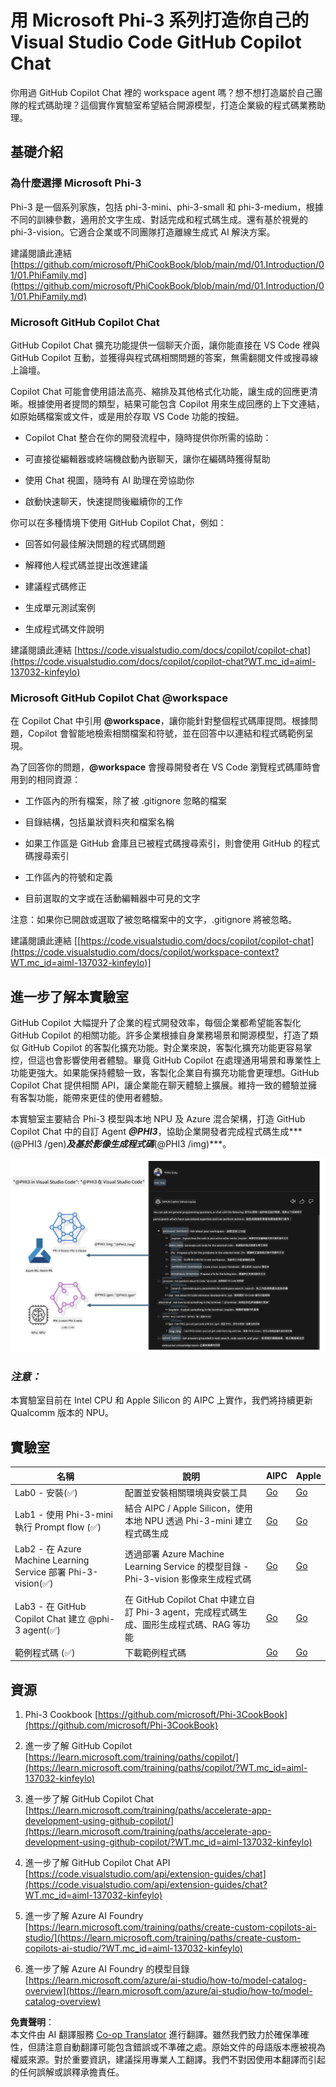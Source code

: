 <!--
CO_OP_TRANSLATOR_METADATA:
{
  "original_hash": "00b7a699de8ac405fa821f4c0f7fc0ab",
  "translation_date": "2025-07-17T03:34:58+00:00",
  "source_file": "md/02.Application/02.Code/Phi3/VSCodeExt/README.md",
  "language_code": "hk"
}
-->
# **用 Microsoft Phi-3 系列打造你自己的 Visual Studio Code GitHub Copilot Chat**

你用過 GitHub Copilot Chat 裡的 workspace agent 嗎？想不想打造屬於自己團隊的程式碼助理？這個實作實驗室希望結合開源模型，打造企業級的程式碼業務助理。

## **基礎介紹**

### **為什麼選擇 Microsoft Phi-3**

Phi-3 是一個系列家族，包括 phi-3-mini、phi-3-small 和 phi-3-medium，根據不同的訓練參數，適用於文字生成、對話完成和程式碼生成。還有基於視覺的 phi-3-vision。它適合企業或不同團隊打造離線生成式 AI 解決方案。

建議閱讀此連結 [https://github.com/microsoft/PhiCookBook/blob/main/md/01.Introduction/01/01.PhiFamily.md](https://github.com/microsoft/PhiCookBook/blob/main/md/01.Introduction/01/01.PhiFamily.md)

### **Microsoft GitHub Copilot Chat**

GitHub Copilot Chat 擴充功能提供一個聊天介面，讓你能直接在 VS Code 裡與 GitHub Copilot 互動，並獲得與程式碼相關問題的答案，無需翻閱文件或搜尋線上論壇。

Copilot Chat 可能會使用語法高亮、縮排及其他格式化功能，讓生成的回應更清晰。根據使用者提問的類型，結果可能包含 Copilot 用來生成回應的上下文連結，如原始碼檔案或文件，或是用於存取 VS Code 功能的按鈕。

- Copilot Chat 整合在你的開發流程中，隨時提供你所需的協助：

- 可直接從編輯器或終端機啟動內嵌聊天，讓你在編碼時獲得幫助

- 使用 Chat 視圖，隨時有 AI 助理在旁協助你

- 啟動快速聊天，快速提問後繼續你的工作

你可以在多種情境下使用 GitHub Copilot Chat，例如：

- 回答如何最佳解決問題的程式碼問題

- 解釋他人程式碼並提出改進建議

- 建議程式碼修正

- 生成單元測試案例

- 生成程式碼文件說明

建議閱讀此連結 [https://code.visualstudio.com/docs/copilot/copilot-chat](https://code.visualstudio.com/docs/copilot/copilot-chat?WT.mc_id=aiml-137032-kinfeylo)

###  **Microsoft GitHub Copilot Chat @workspace**

在 Copilot Chat 中引用 **@workspace**，讓你能針對整個程式碼庫提問。根據問題，Copilot 會智能地檢索相關檔案和符號，並在回答中以連結和程式碼範例呈現。

為了回答你的問題，**@workspace** 會搜尋開發者在 VS Code 瀏覽程式碼庫時會用到的相同資源：

- 工作區內的所有檔案，除了被 .gitignore 忽略的檔案

- 目錄結構，包括巢狀資料夾和檔案名稱

- 如果工作區是 GitHub 倉庫且已被程式碼搜尋索引，則會使用 GitHub 的程式碼搜尋索引

- 工作區內的符號和定義

- 目前選取的文字或在活動編輯器中可見的文字

注意：如果你已開啟或選取了被忽略檔案中的文字，.gitignore 將被忽略。

建議閱讀此連結 [[https://code.visualstudio.com/docs/copilot/copilot-chat](https://code.visualstudio.com/docs/copilot/workspace-context?WT.mc_id=aiml-137032-kinfeylo)]

## **進一步了解本實驗室**

GitHub Copilot 大幅提升了企業的程式開發效率，每個企業都希望能客製化 GitHub Copilot 的相關功能。許多企業根據自身業務場景和開源模型，打造了類似 GitHub Copilot 的客製化擴充功能。對企業來說，客製化擴充功能更容易掌控，但這也會影響使用者體驗。畢竟 GitHub Copilot 在處理通用場景和專業性上功能更強大。如果能保持體驗一致，客製化企業自有擴充功能會更理想。GitHub Copilot Chat 提供相關 API，讓企業能在聊天體驗上擴展。維持一致的體驗並擁有客製功能，能帶來更佳的使用者體驗。

本實驗室主要結合 Phi-3 模型與本地 NPU 及 Azure 混合架構，打造 GitHub Copilot Chat 中的自訂 Agent ***@PHI3***，協助企業開發者完成程式碼生成***(@PHI3 /gen)***及基於影像生成程式碼***(@PHI3 /img)***。

![PHI3](../../../../../../../translated_images/cover.1017ebc9a7c46d095fe0b942687287803c03933d2d1d439d14e10fa1442a864d.hk.png)

### ***注意：***

本實驗室目前在 Intel CPU 和 Apple Silicon 的 AIPC 上實作，我們將持續更新 Qualcomm 版本的 NPU。

## **實驗室**

| 名稱 | 說明 | AIPC | Apple |
| ------------ | ----------- | -------- |-------- |
| Lab0 - 安裝(✅) | 配置並安裝相關環境與安裝工具 | [Go](./HOL/AIPC/01.Installations.md) |[Go](./HOL/Apple/01.Installations.md) |
| Lab1 - 使用 Phi-3-mini 執行 Prompt flow (✅) | 結合 AIPC / Apple Silicon，使用本地 NPU 透過 Phi-3-mini 建立程式碼生成 | [Go](./HOL/AIPC/02.PromptflowWithNPU.md) |  [Go](./HOL/Apple/02.PromptflowWithMLX.md) |
| Lab2 - 在 Azure Machine Learning Service 部署 Phi-3-vision(✅) | 透過部署 Azure Machine Learning Service 的模型目錄 - Phi-3-vision 影像來生成程式碼 | [Go](./HOL/AIPC/03.DeployPhi3VisionOnAzure.md) |[Go](./HOL/Apple/03.DeployPhi3VisionOnAzure.md) |
| Lab3 - 在 GitHub Copilot Chat 建立 @phi-3 agent(✅)  | 在 GitHub Copilot Chat 中建立自訂 Phi-3 agent，完成程式碼生成、圖形生成程式碼、RAG 等功能 | [Go](./HOL/AIPC/04.CreatePhi3AgentInVSCode.md) | [Go](./HOL/Apple/04.CreatePhi3AgentInVSCode.md) |
| 範例程式碼 (✅)  | 下載範例程式碼 | [Go](../../../../../../../code/07.Lab/01/AIPC) | [Go](../../../../../../../code/07.Lab/01/Apple) |

## **資源**

1. Phi-3 Cookbook [https://github.com/microsoft/Phi-3CookBook](https://github.com/microsoft/Phi-3CookBook)

2. 進一步了解 GitHub Copilot [https://learn.microsoft.com/training/paths/copilot/](https://learn.microsoft.com/training/paths/copilot/?WT.mc_id=aiml-137032-kinfeylo)

3. 進一步了解 GitHub Copilot Chat [https://learn.microsoft.com/training/paths/accelerate-app-development-using-github-copilot/](https://learn.microsoft.com/training/paths/accelerate-app-development-using-github-copilot/?WT.mc_id=aiml-137032-kinfeylo)

4. 進一步了解 GitHub Copilot Chat API [https://code.visualstudio.com/api/extension-guides/chat](https://code.visualstudio.com/api/extension-guides/chat?WT.mc_id=aiml-137032-kinfeylo)

5. 進一步了解 Azure AI Foundry [https://learn.microsoft.com/training/paths/create-custom-copilots-ai-studio/](https://learn.microsoft.com/training/paths/create-custom-copilots-ai-studio/?WT.mc_id=aiml-137032-kinfeylo)

6. 進一步了解 Azure AI Foundry 的模型目錄 [https://learn.microsoft.com/azure/ai-studio/how-to/model-catalog-overview](https://learn.microsoft.com/azure/ai-studio/how-to/model-catalog-overview)

**免責聲明**：  
本文件由 AI 翻譯服務 [Co-op Translator](https://github.com/Azure/co-op-translator) 進行翻譯。雖然我們致力於確保準確性，但請注意自動翻譯可能包含錯誤或不準確之處。原始文件的母語版本應被視為權威來源。對於重要資訊，建議採用專業人工翻譯。我們不對因使用本翻譯而引起的任何誤解或誤釋承擔責任。
